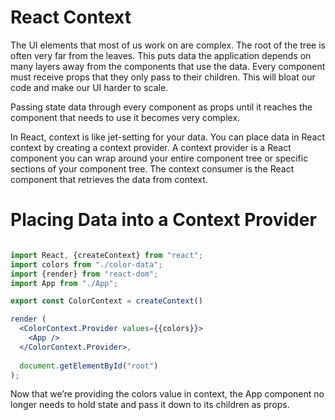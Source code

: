 # React Context

The UI elements that most of us work on are complex. The root of the tree is often very far from the leaves. This puts data the application depends on many layers away from the components that use the data. Every component must receive props that they only pass to their
children. This will bloat our code and make our UI harder to scale. 

Passing state data through every component as props until it reaches the component that needs to use it becomes very complex.

In React, context is like jet-setting for your data. You can place data in React context by creating a context provider. A context provider is a React component you can wrap around your entire component tree or
specific sections of your component tree. The context consumer is the React component that retrieves the data from context.

# Placing Data into a Context Provider

```jsx

import React, {createContext} from "react";
import colors from "./color-data";
import {render} from "react-dom";
import App from "./App";

export const ColorContext = createContext()

render (
  <ColorContext.Provider values={{colors}}>
    <App />
  </ColorContext.Provider>,
  
  document.getElementById("root")
);

```

Now that we’re providing the colors value in context, the App component no longer needs to hold state and pass it down to its children as props.

